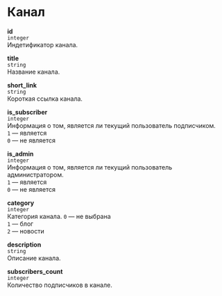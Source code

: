 # Канал

**id**  
`integer`  
Индетификатор канала.

**title**  
`string`  
Название канала.

**short_link**  
`string`  
Короткая ссылка канала.

**is_subscriber**  
`integer`  
Информация о том, является ли текущий пользователь подписчиком.  
`1` — является  
`0` — не является  

**is_admin**  
`integer`  
Информация о том, является ли текущий пользователь администратором.  
`1` — является  
`0` — не является  

**category**  
`integer`  
Категория канала.
`0` — не выбрана  
`1` — блог  
`2` — новости  

**description**  
`string`  
Описание канала.

**subscribers_count**  
`integer`  
Количество подписчиков в канале.